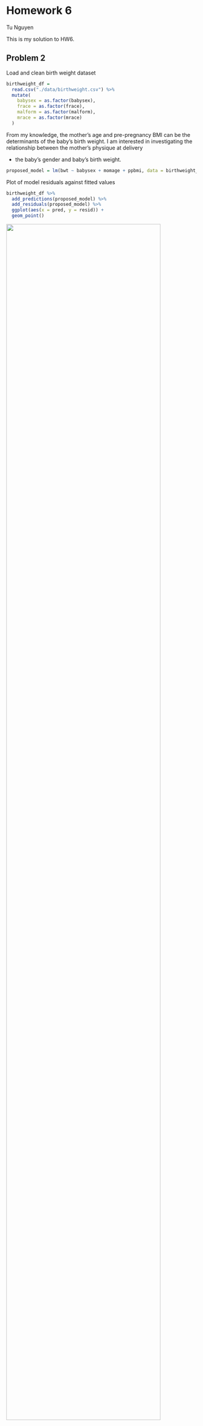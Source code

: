 Homework 6
================
Tu Nguyen

This is my solution to HW6.

## Problem 2

Load and clean birth weight dataset

``` r
birthweight_df = 
  read.csv("./data/birthweight.csv") %>% 
  mutate(
    babysex = as.factor(babysex),
    frace = as.factor(frace),
    malform = as.factor(malform),
    mrace = as.factor(mrace)
  )
```

From my knowledge, the mother’s age and pre-pregnancy BMI can be the
determinants of the baby’s birth weight. I am interested in
investigating the relationship between the mother’s physique at delivery
+ the baby’s gender and baby’s birth weight.

``` r
proposed_model = lm(bwt ~ babysex + momage + ppbmi, data = birthweight_df)
```

Plot of model residuals against fitted values

``` r
birthweight_df %>% 
  add_predictions(proposed_model) %>% 
  add_residuals(proposed_model) %>% 
  ggplot(aes(x = pred, y = resid)) + 
  geom_point()
```

<img src="p8105_hw6_tnn2113_files/figure-gfm/unnamed-chunk-3-1.png" width="90%" />

Automate the CV process

``` r
cv_df = 
  crossv_mc(birthweight_df, 100)
```

Compare my model to two others

``` r
cv_df = 
  cv_df %>% 
  mutate(
    proposed_mod = map(train, ~lm(bwt ~ babysex + momage + ppbmi, data = .x)),
    main_mod = map(train, ~lm(bwt ~ blength + gaweeks, data = .x)),
    three_way_mod = map(train, ~lm(bwt ~ bhead + blength + babysex + bhead*blength + blength*babysex + bhead*babysex + bhead*blength*babysex, data = .x))
  ) %>% 
  mutate(
    rmse_proposed = map2_dbl(proposed_mod, test, ~rmse(model = .x, data = .y)),
    rmse_main = map2_dbl(main_mod, test, ~rmse(model = .x, data = .y)),
    rmse_three_way = map2_dbl(three_way_mod, test, ~rmse(model = .x, data = .y))
  )
```

Make comparison in terms of the cross-validated prediction error

``` r
cv_df %>% 
  select(starts_with("rmse")) %>% 
  pivot_longer(
    everything(),
    names_to = "model",
    values_to = "rmse",
    names_prefix = "rmse_"
  ) %>% 
  mutate(model = fct_inorder(model)) %>% 
  ggplot(aes(x = model, y = rmse)) + 
  geom_violin()
```

<img src="p8105_hw6_tnn2113_files/figure-gfm/unnamed-chunk-6-1.png" width="90%" />

The proposed model has the highest prediction error. Model with the head
circumference, length, sex, and all interactions (including the
three-way interaction) has the lowest prediction error.

## Problem 3

Download dataset

``` r
weather_df = 
  rnoaa::meteo_pull_monitors(
    c("USW00094728"),
    var = c("PRCP", "TMIN", "TMAX"), 
    date_min = "2017-01-01",
    date_max = "2017-12-31") %>%
  mutate(
    name = recode(id, USW00094728 = "CentralPark_NY"),
    tmin = tmin / 10,
    tmax = tmax / 10) %>%
  select(name, id, everything())
```

    ## Registered S3 method overwritten by 'hoardr':
    ##   method           from
    ##   print.cache_info httr

    ## using cached file: /Users/tunguyen/Library/Caches/R/noaa_ghcnd/USW00094728.dly

    ## date created (size, mb): 2020-10-04 23:54:44 (7.522)

    ## file min/max dates: 1869-01-01 / 2020-10-31

Create 5000 bootstrap samples

``` r
bootstrap_df = 
  weather_df %>% 
  bootstrap(n = 5000)
```

Find and plot the distributions of
![\\hat{r}^2](https://latex.codecogs.com/png.latex?%5Chat%7Br%7D%5E2
"\\hat{r}^2") and ![log(\\hat\\beta\_0 \*
\\hat\\beta\_1)](https://latex.codecogs.com/png.latex?log%28%5Chat%5Cbeta_0%20%2A%20%5Chat%5Cbeta_1%29
"log(\\hat\\beta_0 * \\hat\\beta_1)")

``` r
sample_df = 
  bootstrap_df %>% 
  mutate(
    models = map(strap, ~lm(tmax ~ tmin, data = .x)),
    r_hat_distribution = map(models, broom::glance),
    log_distribution = map(models, broom::tidy)
  ) %>% 
  select(-strap, -models)
```

![\\hat{r}^2](https://latex.codecogs.com/png.latex?%5Chat%7Br%7D%5E2
"\\hat{r}^2") plot

``` r
r_df = 
  sample_df %>% 
  unnest(r_hat_distribution)

r_df %>% 
  ggplot(aes(x = r.squared)) + 
  geom_density()
```

<img src="p8105_hw6_tnn2113_files/figure-gfm/unnamed-chunk-10-1.png" width="90%" />

Based on the plot above, the distribution of
![\\hat{r}^2](https://latex.codecogs.com/png.latex?%5Chat%7Br%7D%5E2
"\\hat{r}^2") is relatively normal

Identify the 2.5% and 97.5% quantiles

``` r
unname(quantile(pull(r_df, r.squared), 0.025))
```

    ## [1] 0.894194

``` r
unname(quantile(pull(r_df, r.squared), 0.975))
```

    ## [1] 0.9271572

Based on the code chunk above, the 95% confidence interval for
![\\hat{r}^2](https://latex.codecogs.com/png.latex?%5Chat%7Br%7D%5E2
"\\hat{r}^2") is (0.893591, 0.927841)

![log(\\hat\\beta\_0 \*
\\hat\\beta\_1)](https://latex.codecogs.com/png.latex?log%28%5Chat%5Cbeta_0%20%2A%20%5Chat%5Cbeta_1%29
"log(\\hat\\beta_0 * \\hat\\beta_1)") plot

``` r
log_df = 
  sample_df %>% 
  unnest(log_distribution) %>% 
  pivot_wider(.id:estimate,
    names_from = term, 
    values_from = estimate) %>% 
  select(-r_hat_distribution) %>% 
  rename("intercept" = "(Intercept)") %>% 
  mutate(log_distribution = log(intercept*tmin))

log_df %>% 
  ggplot(aes(x = log_distribution)) + 
  geom_density()
```

<img src="p8105_hw6_tnn2113_files/figure-gfm/unnamed-chunk-12-1.png" width="90%" />

Based on the plot above, the distribution of ![log(\\hat\\beta\_0 \*
\\hat\\beta\_1)](https://latex.codecogs.com/png.latex?log%28%5Chat%5Cbeta_0%20%2A%20%5Chat%5Cbeta_1%29
"log(\\hat\\beta_0 * \\hat\\beta_1)")is also normal.

Identify the 2.5% and 97.5% quantiles

``` r
unname(quantile(pull(log_df, log_distribution), 0.025))
```

    ## [1] 1.965403

``` r
unname(quantile(pull(log_df, log_distribution), 0.975))
```

    ## [1] 2.058194

Based on the code chunk above, the 95% confidence interval for
![log(\\hat\\beta\_0 \*
\\hat\\beta\_1)](https://latex.codecogs.com/png.latex?log%28%5Chat%5Cbeta_0%20%2A%20%5Chat%5Cbeta_1%29
"log(\\hat\\beta_0 * \\hat\\beta_1)") is (1.9744, 2.0599)
